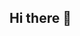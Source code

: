 ## Hi there 👋

<!--
**PabloGuilherme22/PabloGuilherme22** is a ✨ _special_ ✨ repository because its `README.md` (this file) appears on your GitHub profile.

Here are some ideas to get you started:

- 🔭 I’m currently working on informatica
- 🌱 I’m currently learning ingles
- 👯 I’m looking to collaborate on trabalho em equipe
- 🤔 I’m looking for help with jogos
- 💬 Ask me about são Paulo futebol clube
- 📫 How to reach me: WhatsApp 
- 😄 Pronouns: Pablo Guilherme
- ⚡ Fun fact: rodri ganhou a bola de ouro em cima do vini jr
-->
